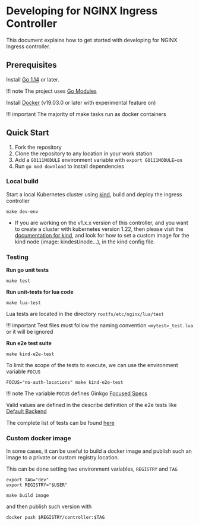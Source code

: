 # Developing for NGINX Ingress Controller

This document explains how to get started with developing for NGINX Ingress controller.

## Prerequisites

Install [Go 1.14](https://golang.org/dl/) or later.

!!! note
    The project uses [Go Modules](https://github.com/golang/go/wiki/Modules)

Install [Docker](https://docs.docker.com/engine/install/) (v19.03.0 or later with experimental feature on)

!!! important
    The majority of make tasks run as docker containers

## Quick Start


1. Fork the repository
2. Clone the repository to any location in your work station
3. Add a `GO111MODULE` environment variable with `export GO111MODULE=on`
4. Run `go mod download` to install dependencies

### Local build

Start a local Kubernetes cluster using [kind](https://kind.sigs.k8s.io/), build and deploy the ingress controller

```console
make dev-env
```
- If you are working on the v1.x.x version of this controller, and you want to create a cluster with kubernetes version 1.22, then please visit the [documentation for kind](https://kind.sigs.k8s.io/docs/user/configuration/#a-note-on-cli-parameters-and-configuration-files), and look for how to set a custom image for the kind node (image: kindest/node...), in the kind config file.

### Testing

**Run go unit tests**

```console
make test
```

**Run unit-tests for lua code**

```console
make lua-test
```

Lua tests are located in the directory `rootfs/etc/nginx/lua/test`

!!! important
    Test files must follow the naming convention `<mytest>_test.lua` or it will be ignored


**Run e2e test suite**

```console
make kind-e2e-test
```

To limit the scope of the tests to execute, we can use the environment variable `FOCUS`

```console
FOCUS="no-auth-locations" make kind-e2e-test
```

!!! note
    The variable `FOCUS` defines Ginkgo [Focused Specs](https://onsi.github.io/ginkgo/#focused-specs)

Valid values are defined in the describe definition of the e2e tests like [Default Backend](https://github.com/kubernetes/ingress-nginx/blob/main/test/e2e/defaultbackend/default_backend.go#L29)

The complete list of tests can be found [here](../e2e-tests.md)

### Custom docker image

In some cases, it can be useful to build a docker image and publish such an image to a private or custom registry location.

This can be done setting two environment variables, `REGISTRY` and `TAG`

```console
export TAG="dev"
export REGISTRY="$USER"

make build image
```

and then publish such version with

```console
docker push $REGISTRY/controller:$TAG
```
